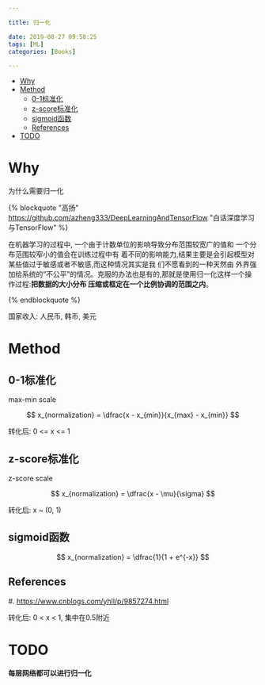 ```yaml
---

title: 归一化

date: 2019-08-27 09:58:25
tags: [ML]
categories: [Books]

---
```



<!-- vim-markdown-toc GFM -->

* [Why](#why)
* [Method](#method)
    * [0-1标准化](#0-1标准化)
    * [z-score标准化](#z-score标准化)
    * [sigmoid函数](#sigmoid函数)
    * [References](#references)
* [TODO](#todo)

<!-- vim-markdown-toc -->

<!-- more -->

# Why

为什么需要归一化

{% blockquote "高扬" https://github.com/azheng333/DeepLearningAndTensorFlow "白话深度学习与TensorFlow" %}

  在机器学习的过程中, 一个由于计数单位的影响导致分布范围较宽广的值和 一个分布范围较窄小的值会在训练过程中有
着不同的影响能力,结果主要是会引起模型对某些值过于敏感或者不敏感,而这种情况其实是我 们不愿看到的一种天然由
外界强加给系统的“不公平”的情况。克服的办法也是有的,那就是使用归一化这样一个操作过程:**把数据的大小分布
压缩或框定在一个比例协调的范围之内**。

{% endblockquote %}

国家收入: 人民币, 韩币, 美元

# Method

## 0-1标准化

max-min scale

$$
x_{normalization} = \dfrac{x - x_{min}}{x_{max} - x_{min}}
$$

转化后: 0 <= x <= 1

## z-score标准化

z-score scale

$$
x_{normalization} = \dfrac{x - \mu}{\sigma}
$$

转化后: x ~ (0, 1)

## sigmoid函数

$$
x_{normalization} = \dfrac{1}{1 + e^{-x}}
$$

## References

#. <https://www.cnblogs.com/yhll/p/9857274.html>

转化后: 0 < x < 1, 集中在0.5附近

# TODO

**每层网络都可以进行归一化**
